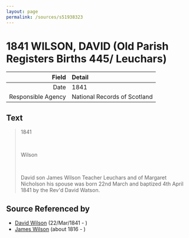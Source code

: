 ```yaml
---
layout: page
permalink: /sources/s51938323
---
```


# 1841 WILSON, DAVID (Old Parish Registers Births 445/ Leuchars)

Field | Detail
---:|:---
Date | 1841
Responsible Agency | National Records of Scotland

## Text

> 1841
>
> <br/>
>
> Wilson
>
> <br/>
>
> David son James Wilson Teacher Leuchars and of Margaret Nicholson his spouse was born 22nd March and baptized 4th April 1841 by the Rev'd David Watson.
>

## Source Referenced by

* [David Wilson](../people/@15598112@-david-wilson-b1841-3-22-d.md) (22/Mar/1841 - )
* [James Wilson](../people/@98356536@-james-wilson-b1816-d.md) (about 1816 - )
